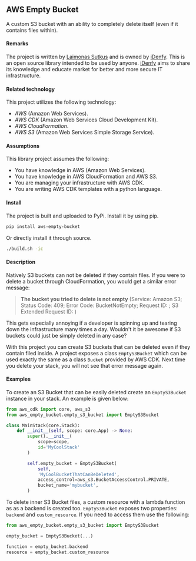 ## AWS Empty Bucket

A custom S3 bucket with an ability to completely delete itself 
(even if it contains files within).

#### Remarks

The project is written by [Laimonas Sutkus](https://github.com/laimonassutkus) 
and is owned by [iDenfy](https://github.com/idenfy). This is an open source
library intended to be used by anyone. [iDenfy](https://github.com/idenfy) aims
to share its knowledge and educate market for better and more secure IT infrastructure.

#### Related technology

This project utilizes the following technology:

- *AWS* (Amazon Web Services).
- *AWS CDK* (Amazon Web Services Cloud Development Kit).
- *AWS CloudFormation*.
- *AWS S3* (Amazon Web Services Simple Storage Service).

#### Assumptions

This library project assumes the following:

- You have knowledge in AWS (Amazon Web Services).
- You have knowledge in AWS CloudFormation and AWS S3.
- You are managing your infrastructure with AWS CDK.
- You are writing AWS CDK templates with a python language.

#### Install

The project is built and uploaded to PyPi. Install it by using pip.

```bash
pip install aws-empty-bucket
```

Or directly install it through source.

```bash
./build.sh -ic
```

#### Description

Natively S3 buckets can not be deleted if they contain files. If you were to 
delete a bucket through CloudFormation, you would get a similar error message:

> **The bucket you tried to delete is not empty** 
> (Service: Amazon S3; Status Code: 409; Error Code: BucketNotEmpty; 
> Request ID: *<some-id>*; S3 Extended Request ID: 
> *<some-other-id>*)

This gets especially annoying if a developer is spinning up and tearing down
the infrastructure many times a day. Wouldn't it be awesome if S3 buckets could 
just be simply deleted in any case?

With this project you can create S3 buckets that can be deleted even if they
contain filed inside. A project exposes a class `EmptyS3Bucket` which can 
be used exactly the same as a class `Bucket` provided by AWS CDK. Next time
you delete your stack, you will not see that error message again.

#### Examples


To create an S3 Bucket that can be easily deleted create an `EmptyS3Bucket`
instance in your stack. An example is given below:

```python
from aws_cdk import core, aws_s3
from aws_empty_bucket.empty_s3_bucket import EmptyS3Bucket

class MainStack(core.Stack):
    def __init__(self, scope: core.App) -> None:
        super().__init__(
            scope=scope,
            id='MyCoolStack'
        )

        self.empty_bucket = EmptyS3Bucket(
            self,
            'MyCoolBucketThatCanBeDeleted',
            access_control=aws_s3.BucketAccessControl.PRIVATE,
            bucket_name='mybucket',
        )
```

To delete inner S3 Bucket files, a custom resource with a lambda function as
as a backend is created too. `EmptyS3Bucket` exposes two properties:
`backend` and `custom_resource`. If you need to access them use the following:

```python
from aws_empty_bucket.empty_s3_bucket import EmptyS3Bucket

empty_bucket = EmptyS3Bucket(...)

function = empty_bucket.backend
resource = empty_bucket.custom_resource
```
